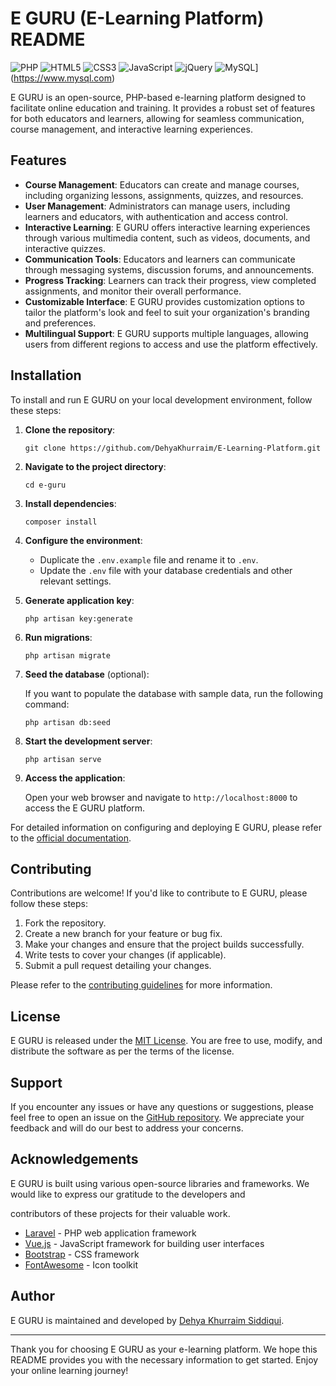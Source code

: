 # E GURU (E-Learning Platform) README

![PHP](https://img.shields.io/badge/php-%23777BB4.svg?style=for-the-badge&logo=php&logoColor=white)
![HTML5](https://img.shields.io/badge/html5-%23E34F26.svg?style=for-the-badge&logo=html5&logoColor=white)
![CSS3](https://img.shields.io/badge/css3-%231572B6.svg?style=for-the-badge&logo=css3&logoColor=white)
![JavaScript](https://img.shields.io/badge/javascript-%23323330.svg?style=for-the-badge&logo=javascript&logoColor=%23F7DF1E)
![jQuery](https://img.shields.io/badge/jquery-%230769AD.svg?style=for-the-badge&logo=jquery&logoColor=white)
![MySQL](https://img.shields.io/badge/mysql-5.7%2B-blue.svg)](https://www.mysql.com)

E GURU is an open-source, PHP-based e-learning platform designed to facilitate online education and training. It provides a robust set of features for both educators and learners, allowing for seamless communication, course management, and interactive learning experiences.

## Features

- **Course Management**: Educators can create and manage courses, including organizing lessons, assignments, quizzes, and resources.
- **User Management**: Administrators can manage users, including learners and educators, with authentication and access control.
- **Interactive Learning**: E GURU offers interactive learning experiences through various multimedia content, such as videos, documents, and interactive quizzes.
- **Communication Tools**: Educators and learners can communicate through messaging systems, discussion forums, and announcements.
- **Progress Tracking**: Learners can track their progress, view completed assignments, and monitor their overall performance.
- **Customizable Interface**: E GURU provides customization options to tailor the platform's look and feel to suit your organization's branding and preferences.
- **Multilingual Support**: E GURU supports multiple languages, allowing users from different regions to access and use the platform effectively.

## Installation

To install and run E GURU on your local development environment, follow these steps:

1. **Clone the repository**:

   ```
   git clone https://github.com/DehyaKhurraim/E-Learning-Platform.git
   ```

2. **Navigate to the project directory**:

   ```
   cd e-guru
   ```

3. **Install dependencies**:

   ```
   composer install
   ```

4. **Configure the environment**:

   - Duplicate the `.env.example` file and rename it to `.env`.
   - Update the `.env` file with your database credentials and other relevant settings.

5. **Generate application key**:

   ```
   php artisan key:generate
   ```

6. **Run migrations**:

   ```
   php artisan migrate
   ```

7. **Seed the database** (optional):

   If you want to populate the database with sample data, run the following command:

   ```
   php artisan db:seed
   ```

8. **Start the development server**:

   ```
   php artisan serve
   ```

9. **Access the application**:

   Open your web browser and navigate to `http://localhost:8000` to access the E GURU platform.

For detailed information on configuring and deploying E GURU, please refer to the [official documentation](https://github.com/DehyaKhurraim/E-Learning-Platform).

## Contributing

Contributions are welcome! If you'd like to contribute to E GURU, please follow these steps:

1. Fork the repository.
2. Create a new branch for your feature or bug fix.
3. Make your changes and ensure that the project builds successfully.
4. Write tests to cover your changes (if applicable).
5. Submit a pull request detailing your changes.

Please refer to the [contributing guidelines](https://github.com/DehyaKhurraim/E-Learning-Platform/CONTRIBUTING.md) for more information.

## License

E GURU is released under the [MIT License](https://opensource.org/licenses/MIT). You are free to use, modify, and distribute the software as per the terms of the license.

## Support

If you encounter any issues or have any questions or suggestions, please feel free to open an issue on the [GitHub repository](https://github.com/DehyaKhurraim/E-Learning-Platform/issues). We appreciate your feedback and will do our best to address your concerns.

## Acknowledgements

E GURU is built using various open-source libraries and frameworks. We would like to express our gratitude to the developers and

 contributors of these projects for their valuable work.

- [Laravel](https://laravel.com) - PHP web application framework
- [Vue.js](https://vuejs.org) - JavaScript framework for building user interfaces
- [Bootstrap](https://getbootstrap.com) - CSS framework
- [FontAwesome](https://fontawesome.com) - Icon toolkit

## Author

E GURU is maintained and developed by [Dehya Khurraim Siddiqui](https://github.com/DehyaKhurraim).

---

Thank you for choosing E GURU as your e-learning platform. We hope this README provides you with the necessary information to get started. Enjoy your online learning journey!
